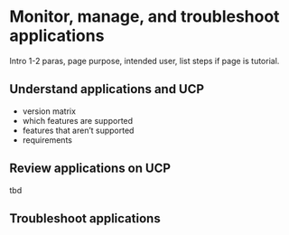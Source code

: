 <!--[metadata]>
+++
draft=true
title = "Applications"
description = "Monitor, manage, troubleshoot applications"
keywords = ["tbd, tbd"]
[menu.main]
parent="mn_manage_ucp"
+++
<![end-metadata]-->

# Monitor, manage, and troubleshoot applications

Intro 1-2 paras, page purpose, intended user, list steps if page is tutorial.


## Understand applications and UCP
* version matrix
* which features are supported
* features that aren’t supported
* requirements

## Review applications on UCP

tbd

## Troubleshoot applications
